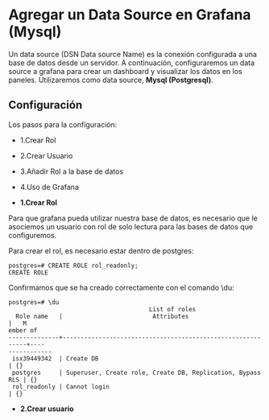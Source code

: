 # Agregar un Data Source en Grafana (Mysql)

Un data source (DSN Data source Name) es la conexión configurada a una base de datos desde un servidor. A continuación,
configuraremos un data source a grafana para crear un dashboard y visualizar los datos en los paneles. Utilizaremos como
data source, **Mysql (Postgresql)**.

## Configuración

Los pasos para la configuración:

  * 1.Crear Rol
  * 2.Crear Usuario
  * 3.Añadir Rol a la base de datos
  * 4.Uso de Grafana


* **1.Crear Rol**

Para que grafana pueda utilizar nuestra base de datos, es necesario que le asociemos un usuario con rol de solo lectura para las bases de datos que configuremos.

Para crear el rol, es necesario estar dentro de postgres:

```
postgres=# CREATE ROLE rol_readonly;
CREATE ROLE
```
Confirmamos que se ha creado correctamente con el comando \du:

```
postgres=# \du
                                       List of roles
  Role name   |                         Attributes                         |   M
ember of    
--------------+------------------------------------------------------------+----
------------
 isx39449342  | Create DB                                                  | {}
 postgres     | Superuser, Create role, Create DB, Replication, Bypass RLS | {}
 rol_readonly | Cannot login                                               | {}
```

* **2.Crear usuario**

